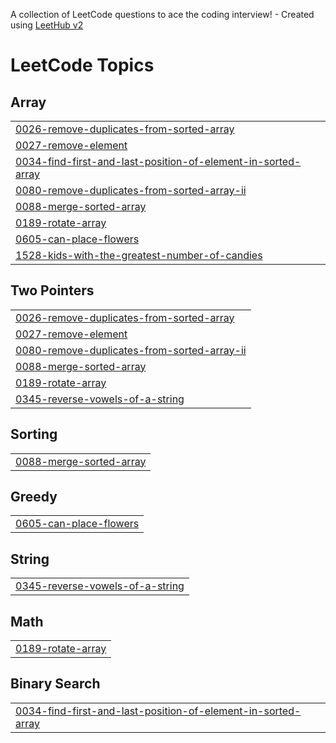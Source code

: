 A collection of LeetCode questions to ace the coding interview! - Created using [LeetHub v2](https://github.com/arunbhardwaj/LeetHub-2.0)
<!---LeetCode Topics Start-->
# LeetCode Topics
## Array
|  |
| ------- |
| [0026-remove-duplicates-from-sorted-array](https://github.com/PendemLikhitha/LittleLeetCoder/tree/master/0026-remove-duplicates-from-sorted-array) |
| [0027-remove-element](https://github.com/PendemLikhitha/LittleLeetCoder/tree/master/0027-remove-element) |
| [0034-find-first-and-last-position-of-element-in-sorted-array](https://github.com/PendemLikhitha/LittleLeetCoder/tree/master/0034-find-first-and-last-position-of-element-in-sorted-array) |
| [0080-remove-duplicates-from-sorted-array-ii](https://github.com/PendemLikhitha/LittleLeetCoder/tree/master/0080-remove-duplicates-from-sorted-array-ii) |
| [0088-merge-sorted-array](https://github.com/PendemLikhitha/LittleLeetCoder/tree/master/0088-merge-sorted-array) |
| [0189-rotate-array](https://github.com/PendemLikhitha/LittleLeetCoder/tree/master/0189-rotate-array) |
| [0605-can-place-flowers](https://github.com/PendemLikhitha/LittleLeetCoder/tree/master/0605-can-place-flowers) |
| [1528-kids-with-the-greatest-number-of-candies](https://github.com/PendemLikhitha/LittleLeetCoder/tree/master/1528-kids-with-the-greatest-number-of-candies) |
## Two Pointers
|  |
| ------- |
| [0026-remove-duplicates-from-sorted-array](https://github.com/PendemLikhitha/LittleLeetCoder/tree/master/0026-remove-duplicates-from-sorted-array) |
| [0027-remove-element](https://github.com/PendemLikhitha/LittleLeetCoder/tree/master/0027-remove-element) |
| [0080-remove-duplicates-from-sorted-array-ii](https://github.com/PendemLikhitha/LittleLeetCoder/tree/master/0080-remove-duplicates-from-sorted-array-ii) |
| [0088-merge-sorted-array](https://github.com/PendemLikhitha/LittleLeetCoder/tree/master/0088-merge-sorted-array) |
| [0189-rotate-array](https://github.com/PendemLikhitha/LittleLeetCoder/tree/master/0189-rotate-array) |
| [0345-reverse-vowels-of-a-string](https://github.com/PendemLikhitha/LittleLeetCoder/tree/master/0345-reverse-vowels-of-a-string) |
## Sorting
|  |
| ------- |
| [0088-merge-sorted-array](https://github.com/PendemLikhitha/LittleLeetCoder/tree/master/0088-merge-sorted-array) |
## Greedy
|  |
| ------- |
| [0605-can-place-flowers](https://github.com/PendemLikhitha/LittleLeetCoder/tree/master/0605-can-place-flowers) |
## String
|  |
| ------- |
| [0345-reverse-vowels-of-a-string](https://github.com/PendemLikhitha/LittleLeetCoder/tree/master/0345-reverse-vowels-of-a-string) |
## Math
|  |
| ------- |
| [0189-rotate-array](https://github.com/PendemLikhitha/LittleLeetCoder/tree/master/0189-rotate-array) |
## Binary Search
|  |
| ------- |
| [0034-find-first-and-last-position-of-element-in-sorted-array](https://github.com/PendemLikhitha/LittleLeetCoder/tree/master/0034-find-first-and-last-position-of-element-in-sorted-array) |
<!---LeetCode Topics End-->